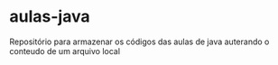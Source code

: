 # aulas-java
Repositório para armazenar os códigos das aulas de java
auterando o conteudo de um arquivo local